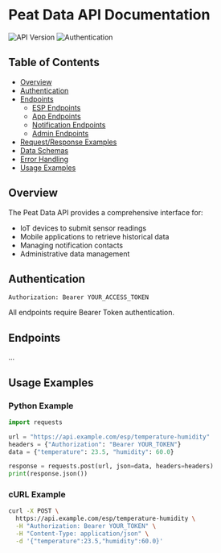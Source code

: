# Peat Data API Documentation

![API Version](https://img.shields.io/badge/API%20Version-1.0.0-blue)
![Authentication](https://img.shields.io/badge/Authentication-Bearer%20Token-green)

## Table of Contents

- [Overview](#overview)
- [Authentication](#authentication)
- [Endpoints](#endpoints)
  - [ESP Endpoints](#esp-endpoints)
  - [App Endpoints](#app-endpoints)
  - [Notification Endpoints](#notification-endpoints)
  - [Admin Endpoints](#admin-endpoints)
- [Request/Response Examples](#requestresponse-examples)
- [Data Schemas](#data-schemas)
- [Error Handling](#error-handling)
- [Usage Examples](#usage-examples)

## Overview

The Peat Data API provides a comprehensive interface for:

- IoT devices to submit sensor readings
- Mobile applications to retrieve historical data
- Managing notification contacts
- Administrative data management

## Authentication

```http
Authorization: Bearer YOUR_ACCESS_TOKEN
```

All endpoints require Bearer Token authentication.

## Endpoints
...

## Usage Examples

### Python Example

```python
import requests

url = "https://api.example.com/esp/temperature-humidity"
headers = {"Authorization": "Bearer YOUR_TOKEN"}
data = {"temperature": 23.5, "humidity": 60.0}

response = requests.post(url, json=data, headers=headers)
print(response.json())
```

### cURL Example

```bash
curl -X POST \
  https://api.example.com/esp/temperature-humidity \
  -H "Authorization: Bearer YOUR_TOKEN" \
  -H "Content-Type: application/json" \
  -d '{"temperature":23.5,"humidity":60.0}'
```